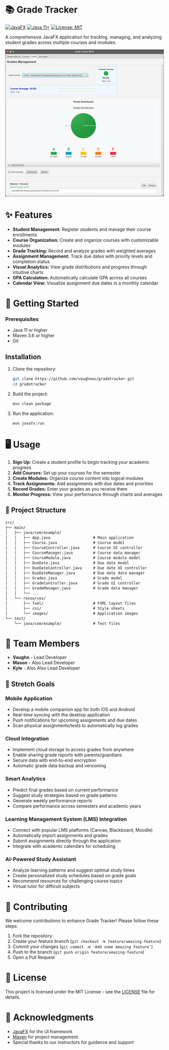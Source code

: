 # 📚 Grade Tracker

[![JavaFX](https://img.shields.io/badge/JavaFX-✓-brightgreen.svg)](https://openjfx.io/)
[![Java 11+](https://img.shields.io/badge/Java-11+-orange.svg)](https://www.oracle.com/java/technologies/javase-jdk11-downloads.html)
[![License: MIT](https://img.shields.io/badge/License-MIT-blue.svg)](https://opensource.org/licenses/MIT)

A comprehensive JavaFX application for tracking, managing, and analyzing student grades across multiple courses and modules.

![Grade Tracker Screenshot](/src/main/resources/screenshots/screenShot.png)

# ✨ Features

- **Student Management:** Register students and manage their course enrollments
- **Course Organization:** Create and organize courses with customizable modules
- **Grade Tracking:** Record and analyze grades with weighted averages
- **Assignment Management:** Track due dates with priority levels and completion status
- **Visual Analytics:** View grade distributions and progress through intuitive charts
- **GPA Calculation:** Automatically calculate GPA across all courses
- **Calendar View:** Visualize assignment due dates in a monthly calendar

# 🚀 Getting Started

### Prerequisites

- Java 11 or higher
- Maven 3.6 or higher
- Git

## Installation

1. Clone the repository:
   ```bash
   git clone https://github.com/vaughnws/gradetracker.git
   cd gradetracker
   ```

2. Build the project:
   ```bash
   mvn clean package
   ```

3. Run the application:
   ```bash
   mvn javafx:run
   ```

# 🖥️ Usage

1. **Sign Up:** Create a student profile to begin tracking your academic progress
2. **Add Courses:** Set up your courses for the semester
3. **Create Modules:** Organize course content into logical modules
4. **Track Assignments:** Add assignments with due dates and priorities
5. **Record Grades:** Enter your grades as you receive them
6. **Monitor Progress:** View your performance through charts and averages

## 📂 Project Structure

```
src/
├── main/
│   ├── java/com/example/
│   │   ├── App.java                   # Main application
│   │   ├── Course.java                # Course model
│   │   ├── CourseController.java      # Course UI controller
│   │   ├── CourseManager.java         # Course data manager
│   │   ├── CourseModule.java          # Course module model
│   │   ├── DueDate.java               # Due date model
│   │   ├── DueDateController.java     # Due date UI controller
│   │   ├── DueDateManager.java        # Due date data manager
│   │   ├── Grades.java                # Grade model
│   │   ├── GradeController.java       # Grade UI controller
│   │   ├── GradeManager.java          # Grade data manager
│   │   └── ...
│   └── resources/
│       ├── fxml/                      # FXML layout files
│       ├── css/                       # Style sheets
│       └── images/                    # Application images
└── test/
    └── java/com/example/              # Test files
```

# 👥 Team Members

- **Vaughn** - Lead Developer
- **Mason** - Also Lead Developer
- **Kyle** - Also Also Lead Developer

## 🚀 Stretch Goals

### Mobile Application
- Develop a mobile companion app for both iOS and Android
- Real-time syncing with the desktop application
- Push notifications for upcoming assignments and due dates
- Scan physical assignments/tests to automatically log grades

### Cloud Integration
- Implement cloud storage to access grades from anywhere
- Enable sharing grade reports with parents/guardians
- Secure data with end-to-end encryption
- Automatic grade data backup and versioning

### Smart Analytics
- Predict final grades based on current performance
- Suggest study strategies based on grade patterns
- Generate weekly performance reports
- Compare performance across semesters and academic years

### Learning Management System (LMS) Integration
- Connect with popular LMS platforms (Canvas, Blackboard, Moodle)
- Automatically import assignments and grades
- Submit assignments directly through the application
- Integrate with academic calendars for scheduling

### AI-Powered Study Assistant
- Analyze learning patterns and suggest optimal study times
- Create personalized study schedules based on grade goals
- Recommend resources for challenging course topics
- Virtual tutor for difficult subjects

# 🔧 Contributing

We welcome contributions to enhance Grade Tracker! Please follow these steps:

1. Fork the repository
2. Create your feature branch (`git checkout -b feature/amazing-feature`)
3. Commit your changes (`git commit -m 'Add some amazing feature'`)
4. Push to the branch (`git push origin feature/amazing-feature`)
5. Open a Pull Request

# 📝 License

This project is licensed under the MIT License - see the [LICENSE](LICENSE) file for details.

# 🙏 Acknowledgments

- [JavaFX](https://openjfx.io/) for the UI framework
- [Maven](https://maven.apache.org/) for project management
- Special thanks to our instructors for guidance and support
